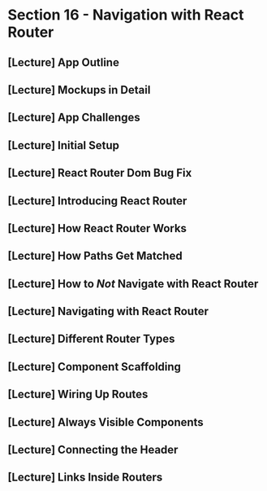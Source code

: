 # Section 16 - Navigation with React Router

## [Lecture] App Outline

## [Lecture] Mockups in Detail

## [Lecture] App Challenges

## [Lecture] Initial Setup

## [Lecture] React Router Dom Bug Fix

## [Lecture] Introducing React Router

## [Lecture] How React Router Works

## [Lecture] How Paths Get Matched

## [Lecture] How to *Not* Navigate with React Router

## [Lecture] Navigating with React Router

## [Lecture] Different Router Types

## [Lecture] Component Scaffolding

## [Lecture] Wiring Up Routes

## [Lecture] Always Visible Components

## [Lecture] Connecting the Header

## [Lecture] Links Inside Routers
